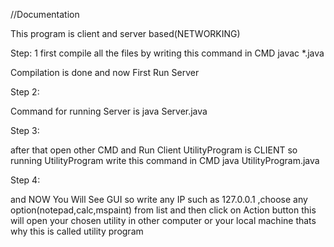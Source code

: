 //Documentation

This program is client and server based(NETWORKING)


Step: 1
first compile all the files by writing this command in CMD
javac *.java


Compilation is done and now First Run Server

Step 2:

Command for running Server is
java Server.java


Step 3:

after that open other CMD and Run Client
UtilityProgram is CLIENT so running UtilityProgram write this command in CMD
java UtilityProgram.java


Step 4:

and NOW You Will See GUI
so write any IP such as 127.0.0.1 ,choose any option(notepad,calc,mspaint) from list and then click on Action button
this will open your chosen utility in other computer or your local machine thats why this is called utility program 
